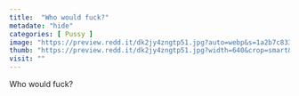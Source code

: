 ```yaml
---
title:  "Who would fuck?"
metadate: "hide"
categories: [ Pussy ]
image: "https://preview.redd.it/dk2jy4zngtp51.jpg?auto=webp&s=1a2b7c83392eac8927879a35ce4b0a05a9be1480"
thumb: "https://preview.redd.it/dk2jy4zngtp51.jpg?width=640&crop=smart&auto=webp&s=fb5fcdb913075f12beab9335f39bd1ec04416bec"
visit: ""
---
```

Who would fuck?
